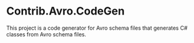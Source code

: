 # Contrib.Avro.CodeGen

This project is a code generator for Avro schema files that generates C# classes from Avro schema files. 
